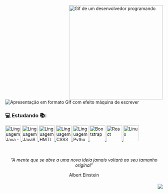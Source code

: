 <img alt="Gif de um desenvolvedor programando" align="right" width="300"  src="https://cdn.dribbble.com/users/730703/screenshots/6581243/avento.gif">

<p align="left">
  
  <img alt="Apresentação em formato GIf com efeito máquina de escrever" src="https://readme-typing-svg.herokuapp.com?font=Ibarra+Real+Nova&weight=800&size=15&duration=3000&pause=250&color=21FF26&center=true&vCenter=true&multiline=true&repeat=false&width=550&height=100&lines=Ol%C3%A1!+%F0%9F%91%8B%F0%9F%8F%BC;Sou+estudante+de+Ci%C3%AAncias+da+Computa%C3%A7%C3%A3o.+%F0%9F%91%A8%F0%9F%8F%BB%E2%80%8D%F0%9F%92%BB;Explorando+o+poder+da+programa%C3%A7%C3%A3o.++%F0%9F%93%9D;Em+busca+de+projetos+para+aprimorar+minhas+habilidades.+%F0%9F%91%A8%F0%9F%8F%BB%E2%80%8D%F0%9F%8E%93">
</p> 

### 💻 Estudando 📚:

  
<a href="https://docs.oracle.com/en/java/">
    <img alt="Linguagem Java - Link para documentação" width="50" height="50" src="https://cdn.jsdelivr.net/gh/devicons/devicon/icons/java/java-original-wordmark.svg">
</a>

<a href="https://developer.mozilla.org/pt-BR/docs/Web/JavaScript">
    <img alt="Linguagem JavaScript - Link para documentação" width="50" height="50" src="https://cdn.jsdelivr.net/gh/devicons/devicon/icons/javascript/javascript-original.svg" />
</a>  

<a href="https://html.spec.whatwg.org/multipage/">
    <img alt="Linguagem HMTL - Link para documentação" width="50" height="50" src="https://cdn.jsdelivr.net/gh/devicons/devicon/icons/html5/html5-plain-wordmark.svg" />
</a>  

<a href="https://developer.mozilla.org/pt-BR/docs/Web/CSS">
    <img alt="Linguagem CSS3 - Link para documentação" width="50" height="50" src="https://cdn.jsdelivr.net/gh/devicons/devicon/icons/css3/css3-plain-wordmark.svg" />
</a>  

<a href="https://docs.python.org/3/">
    <img alt="Linguagem Python - Link para documentação" width="50" height="50" src="https://cdn.jsdelivr.net/gh/devicons/devicon/icons/python/python-original-wordmark.svg" />
</a> 

<a href="https://getbootstrap.com/docs/5.3/getting-started/introduction/">
    <img  alt="Bootstrap" width="50" height="50" src="https://cdn.jsdelivr.net/gh/devicons/devicon/icons/bootstrap/bootstrap-original-wordmark.svg" />
</a> 

<a href="https://legacy.reactjs.org/">
    <img  alt="React" width="50" height="50" src="https://cdn.jsdelivr.net/gh/devicons/devicon/icons/react/react-original-wordmark.svg" />
</a> 

<a href="https://cdn.jsdelivr.net/gh/devicons/devicon/icons/linux/linux-original.svg">
    <img  alt="Linux" width="50" height="50" src="https://cdn.jsdelivr.net/gh/devicons/devicon/icons/linux/linux-original.svg" />
</a> 
</br></br></br>

<p align="center">
  <em>“A mente que se abre a uma nova ideia jamais voltará ao seu tamanho original”</em>
</p>
<p align="center">
   Albert Einstein
</p>


<h6 align="right">

[![](https://visitcount.itsvg.in/api?id=BrunoOliveiraS&label=%F0%9F%91%80&color=9&icon=2&pretty=false)](https://visitcount.itsvg.in)

</h6>












